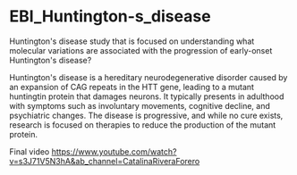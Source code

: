 # EBI_Huntington-s_disease
Huntington's disease study that is focused on understanding what molecular variations are associated with the progression of early-onset Huntington's disease?

Huntington's disease is a hereditary neurodegenerative disorder caused by an expansion of CAG repeats in the HTT gene, leading to a mutant huntingtin protein that damages neurons. It typically presents in adulthood with symptoms such as involuntary movements, cognitive decline, and psychiatric changes. The disease is progressive, and while no cure exists, research is focused on therapies to reduce the production of the mutant protein.

Final video
https://www.youtube.com/watch?v=s3J71V5N3hA&ab_channel=CatalinaRiveraForero